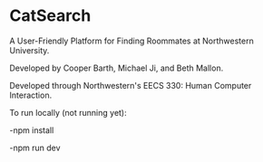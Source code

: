# CatSearch
A User-Friendly Platform for Finding Roommates at Northwestern University.

Developed by Cooper Barth, Michael Ji, and Beth Mallon.

Developed through Northwestern's EECS 330: Human Computer Interaction.


To run locally (not running yet):

-npm install

-npm run dev
